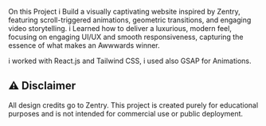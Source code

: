 On this Project i Build a visually captivating website inspired by Zentry, featuring scroll-triggered animations, geometric transitions, and engaging video storytelling. i Learned how to deliver a luxurious, modern feel, focusing on engaging UI/UX and smooth responsiveness, capturing the essence of what makes an Awwwards winner.

i worked with React.js and Tailwind CSS, i used also GSAP for Animations.

## ⚠️ Disclaimer

All design credits go to Zentry. This project is created purely for educational purposes and is not intended for commercial use or public deployment.
